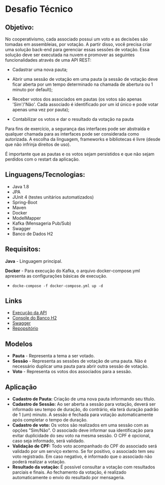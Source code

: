 # Desafio Técnico

## Objetivo: 

No cooperativismo, cada associado possui um voto e as decisões são tomadas em assembleias, por votação.
A partir disso, você precisa criar uma solução back-end para gerenciar essas sessões de votação.
Essa solução deve ser executada na nuvem e promover as seguintes funcionalidades através de uma API
REST:

* Cadastrar uma nova pauta;

* Abrir uma sessão de votação em uma pauta (a sessão de votação deve ficar aberta por um tempo
determinado na chamada de abertura ou 1 minuto por default);

* Receber votos dos associados em pautas (os votos são apenas 'Sim'/'Não'. Cada associado é
identificado por um id único e pode votar apenas uma vez por pauta);

* Contabilizar os votos e dar o resultado da votação na pauta

Para fins de exercício, a segurança das interfaces pode ser abstraída e qualquer chamada para as interfaces
pode ser considerada como autorizada. A escolha da linguagem, frameworks e bibliotecas é livre (desde que
não infrinja direitos de uso).

É importante que as pautas e os votos sejam persistidos e que não sejam perdidos com o restart da aplicação.

## Linguagens/Tecnologias:
- Java 1.8
- JPA
- JUnit 4 (testes unitários automatizados)
- Spring-Boot
- Maven
- Docker
- ModelMapper
- Kafka (Mensageria Pub/Sub)
- Swagger
- Banco de Dados H2

## Requisitos:

**Java** - Linguagem principal.

**Docker** - Para execução do Kafka, o arquivo docker-compose.yml apresenta as configurações básicas de execução.
- `docke-compose -f docker-compose.yml up -d`

## Links

- [Execução da API](http://localhost:9000)
- [Console do Banco H2](http://localhost:9000/h2-console)
- [Swagger](http://localhost:9000/swagger-ui.html)
- [Repopsitório](https://github.com/adrianovidal/desafio-votacao-api.git)

## Modelos

- **Pauta** - Representa a tema a ser votado.
- **Sessão** - Representa as sessões de votação de uma pauta. Não é necessário duplicar uma pauta para abrir outra sessão de votação.
- **Voto** - Representa os votos dos associados para a sessão.

## Aplicação

- **Cadastro de Pauta:** Criação de uma nova pauta informando seu título.
- **Cadastro de Sessão:** Ao ser aberta a sessão para votação, deverá ser informado seu tempo de duração, do contrário, ela terá duração padrão de 1 (um) minuto. A sessão é fechada para votação automaticamente após completar o tempo de duração.
- **Cadastro de voto:**  Os votos são realizados em uma sessão com as opções "Sim/Não". O associado deve informar sua identificação para evitar duplicidade do seu voto na mesma sessão. O CPF é opcional, caso seja informado, será validado.
- **Validação de CPF:** Todo voto acompanhado do CPF do associado será validado por um serviço externo. Se for positivo, o associado tem seu voto registrado. Em caso negativo, é informado que o associado não poderá realizar a votação.
- **Resultado da votação:** É possível consultar a votação com resultados parciais e finais. Ao fechamento da votação, é realizado automaticamente o envio do resultado por mensageria.